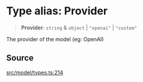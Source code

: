 # Type alias: Provider

> **Provider**: `string` & `object` \| `"openai"` \| `"custom"`

The provider of the model (eg: OpenAI)

## Source

[src/model/types.ts:214](https://github.com/dexaai/llm-tools/blob/5a38bb8/src/model/types.ts#L214)
